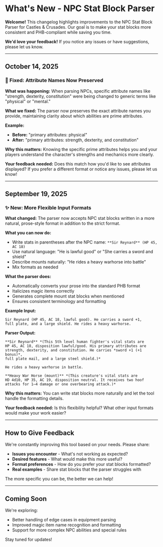 # What's New - NPC Stat Block Parser

**Welcome!** This changelog highlights improvements to the NPC Stat Block Parser for Castles & Crusades. Our goal is to make your stat blocks more consistent and PHB-compliant while saving you time.

**We'd love your feedback!** If you notice any issues or have suggestions, please let us know.

---

## October 14, 2025

### 🐛 Fixed: Attribute Names Now Preserved

**What was happening:** When parsing NPCs, specific attribute names like "strength, dexterity, constitution" were being changed to generic terms like "physical" or "mental."

**What we fixed:** The parser now preserves the exact attribute names you provide, maintaining clarity about which abilities are prime attributes.

**Example:**
- **Before:** "primary attributes: physical"
- **After:** "primary attributes: strength, dexterity, and constitution"

**Why this matters:** Knowing the specific prime attributes helps you and your players understand the character's strengths and mechanics more clearly.

**Your feedback needed:** Does this match how you'd like to see attributes displayed? If you prefer a different format or notice any issues, please let us know!

---

## September 19, 2025

### ✨ New: More Flexible Input Formats

**What changed:** The parser now accepts NPC stat blocks written in a more natural, prose-style format in addition to the strict format.

**What you can now do:**
- Write stats in parentheses after the NPC name: `**Sir Reynard** (HP 45, AC 18)`
- Use natural language: "He is lawful good" or "She carries a sword and shield"
- Describe mounts naturally: "He rides a heavy warhorse into battle"
- Mix formats as needed

**What the parser does:**
- Automatically converts your prose into the standard PHB format
- Italicizes magic items correctly
- Generates complete mount stat blocks when mentioned
- Ensures consistent terminology and formatting

**Example Input:**
```
Sir Reynard (HP 45, AC 18, lawful good). He carries a sword +1, 
full plate, and a large shield. He rides a heavy warhorse.
```

**Parser Output:**
```
**Sir Reynard** *(This 5th level human fighter's vital stats are 
HP 45, AC 18, disposition lawful/good. His primary attributes are 
strength, dexterity, and constitution. He carries *sword +1 (+1 bonus)*, 
full plate mail, and a large steel shield.)*

He rides a heavy warhorse in battle.

**Heavy War Horse (mount)** *(This creature's vital stats are 
HD 4d10, HP 35, AC 19, disposition neutral. It receives two hoof 
attacks for 1–4 damage or one overbearing attack.)*
```

**Why this matters:** You can write stat blocks more naturally and let the tool handle the formatting details.

**Your feedback needed:** Is this flexibility helpful? What other input formats would make your work easier?

---

## How to Give Feedback

We're constantly improving this tool based on your needs. Please share:
- **Issues you encounter** - What's not working as expected?
- **Desired features** - What would make this more useful?
- **Format preferences** - How do you prefer your stat blocks formatted?
- **Real examples** - Share stat blocks that the parser struggles with

The more specific you can be, the better we can help!

---

## Coming Soon

We're exploring:
- Better handling of edge cases in equipment parsing
- Improved magic item name recognition and formatting
- Support for more complex NPC abilities and special rules

Stay tuned for updates!
